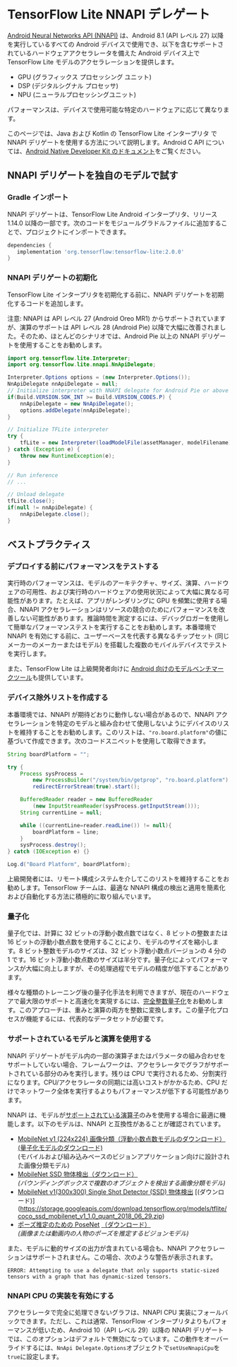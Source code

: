 # TensorFlow Lite NNAPI デレゲート

[Android Neural Networks API (NNAPI)](https://developer.android.com/ndk/guides/neuralnetworks) は、Android 8.1 (API レベル 27) 以降を実行しているすべての Android デバイスで使用でき、以下を含むサポートされているハードウェアアクセラレータを備えた Android デバイス上で TensorFlow Lite モデルのアクセラレーションを提供します。

- GPU (グラフィックス プロセッシング ユニット)
- DSP (デジタルシグナル プロセッサ)
- NPU (ニューラルプロセッシングユニット)

パフォーマンスは、デバイスで使用可能な特定のハードウェアに応じて異なります。

このページでは、Java および Kotlin の TensorFlow Lite インタープリタ で NNAPI デリゲートを使用する方法について説明します。Android C API については、[Android Native Developer Kit のドキュメント](https://developer.android.com/ndk/guides/neuralnetworks)をご覧ください。

## NNAPI デリゲートを独自のモデルで試す

### Gradle インポート

NNAPI デリゲートは、TensorFlow Lite Android インタープリタ、リリース 1.14.0 以降の一部です。次のコードをモジュールグラドルファイルに追加することで、プロジェクトにインポートできます。

```groovy
dependencies {
   implementation 'org.tensorflow:tensorflow-lite:2.0.0'
}
```

### NNAPI デリゲートの初期化

TensorFlow Lite インタープリタを初期化する前に、NNAPI デリゲートを初期化するコードを追加します。

注意: NNAPI は API レベル 27 (Android Oreo MR1) からサポートされていますが、演算のサポートは API レベル 28 (Android Pie) 以降で大幅に改善されました。そのため、ほとんどのシナリオでは、Android Pie 以上の NNAPI デリゲートを使用することをお勧めします。

```java
import org.tensorflow.lite.Interpreter;
import org.tensorflow.lite.nnapi.NnApiDelegate;

Interpreter.Options options = (new Interpreter.Options());
NnApiDelegate nnApiDelegate = null;
// Initialize interpreter with NNAPI delegate for Android Pie or above
if(Build.VERSION.SDK_INT >= Build.VERSION_CODES.P) {
    nnApiDelegate = new NnApiDelegate();
    options.addDelegate(nnApiDelegate);
}

// Initialize TFLite interpreter
try {
    tfLite = new Interpreter(loadModelFile(assetManager, modelFilename), options);
} catch (Exception e) {
    throw new RuntimeException(e);
}

// Run inference
// ...

// Unload delegate
tfLite.close();
if(null != nnApiDelegate) {
    nnApiDelegate.close();
}
```

## ベストプラクティス

### デプロイする前にパフォーマンスをテストする

実行時のパフォーマンスは、モデルのアーキテクチャ、サイズ、演算、ハードウェアの可用性、および実行時のハードウェアの使用状況によって大幅に異なる可能性があります。たとえば、アプリがレンダリングに GPU を頻繁に使用する場合、NNAPI アクセラレーションはリソースの競合のためにパフォーマンスを改善しない可能性があります。推論時間を測定するには、デバッグロガーを使用して簡単なパフォーマンステストを実行することをお勧めします。本番環境で NNAPI を有効にする前に、ユーザーベースを代表する異なるチップセット (同じメーカーのメーカーまたはモデル) を搭載した複数のモバイルデバイスでテストを実行します。

また、TensorFlow Lite は上級開発者向けに [Android 向けのモデルベンチマークツール](https://github.com/tensorflow/tensorflow/tree/master/tensorflow/lite/tools/benchmark)も提供しています。

### デバイス除外リストを作成する

本番環境では、NNAPI が期待どおりに動作しない場合があるので、NNAPI アクセラレーションを特定のモデルと組み合わせて使用しないようにデバイスのリストを維持することをお勧めします。このリストは、`"ro.board.platform"`の値に基づいて作成できます。次のコードスニペットを使用して取得できます。

```java
String boardPlatform = "";

try {
    Process sysProcess =
        new ProcessBuilder("/system/bin/getprop", "ro.board.platform").
        redirectErrorStream(true).start();

    BufferedReader reader = new BufferedReader
        (new InputStreamReader(sysProcess.getInputStream()));
    String currentLine = null;

    while ((currentLine=reader.readLine()) != null){
        boardPlatform = line;
    }
    sysProcess.destroy();
} catch (IOException e) {}

Log.d("Board Platform", boardPlatform);
```

上級開発者には、リモート構成システムを介してこのリストを維持することをお勧めします。TensorFlow チームは、最適な NNAPI 構成の検出と適用を簡素化および自動化する方法に積極的に取り組んでいます。

### 量子化

量子化では、計算に 32 ビットの浮動小数点数ではなく、8 ビットの整数または 16 ビットの浮動小数点数を使用することにより、モデルのサイズを縮小します。8 ビット整数モデルのサイズは、32 ビット浮動小数点バージョンの 4 分の 1 です。16 ビット浮動小数点数のサイズは半分です。量子化によってパフォーマンスが大幅に向上しますが、その処理過程でモデルの精度が低下することがあります。

様々な種類のトレーニング後の量子化手法を利用できますが、現在のハードウェアで最大限のサポートと高速化を実現するには、[完全整数量子化](post_training_quantization#full_integer_quantization_of_weights_and_activations)をお勧めします。このアプローチは、重みと演算の両方を整数に変換します。この量子化プロセスが機能するには、代表的なデータセットが必要です。

### サポートされているモデルと演算を使用する

NNAPI デリゲートがモデル内の一部の演算子またはパラメータの組み合わせをサポートしていない場合、フレームワークは、アクセラレータでグラフがサポートされている部分のみを実行します。残りは CPU で実行されるため、分割実行になります。CPU/アクセラレータの同期には高いコストがかかるため、CPU だけでネットワーク全体を実行するよりもパフォーマンスが低下する可能性があります。

NNAPI は、モデルが[サポートされている演算子](https://developer.android.com/ndk/guides/neuralnetworks#model)のみを使用する場合に最適に機能します。以下のモデルは、NNAPI と互換性があることが確認されています。

- [MobileNet v1 (224x224) 画像分類（浮動小数点数モデルのダウンロード）](https://ai.googleblog.com/2017/06/mobilenets-open-source-models-for.html) [(量子化モデルのダウンロード)](http://download.tensorflow.org/models/mobilenet_v1_2018_08_02/mobilenet_v1_1.0_224_quant.tgz) <br>(モバイルおよび組み込みベースのビジョンアプリケーション向けに設計された画像分類モデル)
- [MobileNet SSD 物体検出](https://ai.googleblog.com/2018/07/accelerated-training-and-inference-with.html)[（ダウンロード）](https://storage.googleapis.com/download.tensorflow.org/models/tflite/gpu/mobile_ssd_v2_float_coco.tflite) <br>*(バウンディングボックスで複数のオブジェクトを検出する画像分類モデル)*
- [MobileNet v1(300x300) Single Shot Detector (SSD) 物体検出](https://ai.googleblog.com/2018/07/accelerated-training-and-inference-with.html) [(ダウンロード)] (https://storage.googleapis.com/download.tensorflow.org/models/tflite/coco_ssd_mobilenet_v1_1.0_quant_2018_06_29.zip)
- [ポーズ推定のための PoseNet](https://github.com/tensorflow/tfjs-models/tree/master/posenet) [（ダウンロード）](https://storage.googleapis.com/download.tensorflow.org/models/tflite/gpu/multi_person_mobilenet_v1_075_float.tflite) <br><i>(画像または動画内の人物のポーズを推定するビジョンモデル)</i>

また、モデルに動的サイズの出力が含まれている場合も、NNAPI アクセラレーションはサポートされません。この場合、次のような警告が表示されます。

```none
ERROR: Attempting to use a delegate that only supports static-sized tensors with a graph that has dynamic-sized tensors.
```

### NNAPI CPU の実装を有効にする

アクセラレータで完全に処理できないグラフは、NNAPI  CPU 実装にフォールバックできます。ただし、これは通常、TensorFlow インタープリタよりもパフォーマンスが低いため、Android 10（API レベル 29）以降の NNAPI デリゲートでは、このオプションはデフォルトで無効になっています。この動作をオーバーライドするには、`NnApi Delegate.Options`オブジェクトで`setUseNnapiCpu`を`true`に設定します。
